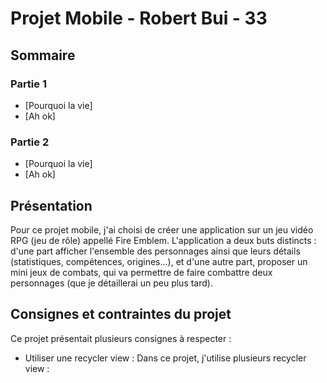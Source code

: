 Projet Mobile - Robert Bui - 33
========

## Sommaire
### Partie 1 
* [Pourquoi la vie]
* [Ah ok]
### Partie 2
* [Pourquoi la vie]
* [Ah ok]

## Présentation
Pour ce projet mobile, j'ai choisi de créer une application sur un jeu vidéo RPG (jeu de rôle) appellé Fire Emblem. L'application a deux buts distincts : d'une part afficher l'ensemble des personnages ainsi que leurs détails (statistiques, compétences, origines...), et d'une autre part, proposer un mini jeux de combats, qui va permettre de faire combattre deux personnages (que je détaillerai un peu plus tard).

## Consignes et contraintes du projet
Ce projet présentait plusieurs consignes à respecter : 

* Utiliser une recycler view : 
Dans ce projet, j'utilise plusieurs recycler view : 
